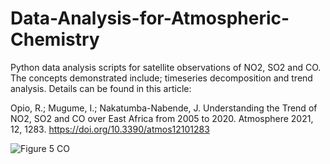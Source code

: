 # Data-Analysis-for-Atmospheric-Chemistry
Python data analysis scripts for satellite observations of NO2, SO2 and CO. The concepts demonstrated include; timeseries decomposition and trend analysis. Details can be found in this article:

Opio, R.; Mugume, I.; Nakatumba-Nabende, J. Understanding the Trend of NO2, SO2 and CO over East Africa from 2005 to 2020. Atmosphere 2021, 12, 1283. https://doi.org/10.3390/atmos12101283

![Figure 5 CO](https://user-images.githubusercontent.com/99320162/189864145-ccc22a69-77d2-4409-82bc-b355511031d0.png)
